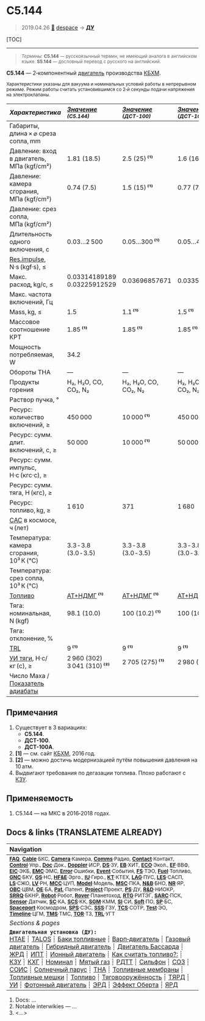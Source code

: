 # С5.144
> 2019.04.26 [🚀](../index/index.md) [despace](index.md) → **[ДУ](ps.md)**

[TOC]

---

> <small>*Термины:* **С5.144** — русскоязычный термин, не имеющий аналога в английском языке. **S5.144** — дословный перевод с русского на английский.</small>

**С5.144** — 2‑компонентный [двигатель](ps.md) производства [КБХМ](zz_kbhm.md).

<small>

Характеристики указаны для вакуума и номинальных условий работы в непрерывном режиме. Режим работы считать установившимся со 2‑й секунды подачи напряжения на электроклапаны.

|*Характеристика*|*[Значение](si.md) <small>(С5.144)</small>*|*[Значение](si.md) <small>(ДСТ-100)</small>*|*[Значение](si.md) <small>(ДСТ-100А)</small>*|
|:--|:--|:--|:--|
|Габариты, длина × ⌀ среза сопла, mm||||
|Давление: вход в двигатель, МПа (kgf/cm²)|1.81 (18.5)|2.5 (25) **⁽¹⁾**|1.6 (16) **⁽¹⁾**|
|Давление: камера сгорания, МПа (kgf/cm²)|0.74 (7.5)|1.5 (15) **⁽¹⁾**|0.77 (7.7) **⁽¹⁾**|
|Давление: срез сопла, МПа (kgf/cm²)||||
|Длительность одного включения, с|0.03…2 500|0.05…300 **⁽¹⁾**|0.05…4 000 **⁽¹⁾**|
|[Res.impulse](ing.md), N·s (kgf·s), ≤||||
|Макс. расход, kg/с, ≤|0.03314189189<br> 0.03225912529|0.03696857671|0.03355704698|
|Макс. частота включений, Гц||||
|Mass, kg, ≤|1.5|1.1 **⁽¹⁾**|1.5 **⁽¹⁾**|
|Массовое соотношение КРТ|1.85 **⁽¹⁾**|1.85 **⁽¹⁾**|1.85 **⁽¹⁾**|
|Мощность потребляемая, W|34.2|||
|Обороты ТНА|—|—|—|
|Продукты горения|H₂, H₂O, CO, CO₂, N₂|H₂, H₂O, CO, CO₂, N₂|H₂, H₂O, CO, CO₂, N₂|
|Раствор пучка, °||||
|Ресурс: количество включений, ≥|450 000|10 000 **⁽¹⁾**|450 000 **⁽¹⁾**|
|Ресурс: сумм. длит. включений, c, ≥|50 000|10 000 **⁽¹⁾**|50 000 **⁽¹⁾**|
|Ресурс: сумм. импульс, Н·с (кгс·с), ≥||
|Ресурс: сумм. тяга, Н (кгс), ≥|||
|Ресурс: топливо, kg, ≥|1 610|371|1 680|
|[САС](lifetime.md) в космосе, ч (лет)||||
|Температура: камера сгорания, 10³ К (℃)|3.3 ‑ 3.8 (3.0 ‑ 3.5)|3.3 ‑ 3.8 (3.0 ‑ 3.5)|3.3 ‑ 3.8 (3.0 ‑ 3.5)|
|Температура: срез сопла, 10³ К (℃)||||
|[Топливо](fuel.md)|[АТ+НДМГ](at_plus.md) **⁽¹⁾**|[АТ+НДМГ](at_plus.md) **⁽¹⁾**|[АТ+НДМГ](at_plus.md) **⁽¹⁾**|
|Тяга: номинальная, N (kgf)|98.1 (10.0)|100 (10.2) **⁽¹⁾**|100 (10.2) **⁽¹⁾**|
|Тяга: отклонение, %||||
|[TRL](trl.md)|9 **⁽¹⁾**|9 **⁽¹⁾**|9 **⁽¹⁾**|
|[УИ тяги](isp.md), Н·с/кг (с), ≥|2 960 (302)<br> 3 041 (310) **⁽²⁾**|2 705 (275) **⁽¹⁾**|2 980 (303) **⁽¹⁾**|
|Число Маха / [Показатель адиабаты](heat_cr.md)||||

</small>



<p style="page-break-after:always"> </p>

## Примечания
   1. Существует в 3 вариациях:
      - **С5.144**.
      - **ДСТ-100**.
      - **ДСТ-100А**.
   1. **[1]** — см. сайт [КБХМ](zz_kbhm.md), 2016 год.
   1. **[2]** — можно достичь модернизацией путём повышения давления на 10 атм.
   1. Выдвигают требования по дегазации топлива. Плохо работают с [КЗУ](cinu.md).



## Применяемость
   1. С5.144 — на МКС в 2016‑2018 годах.



<p style="page-break-after:always"> </p>

## Docs & links (TRANSLATEME ALREADY)
|Navigation|
|:--|
|<small>**[FAQ](faq.md)**, **[Cable](cable.md)**·БКС, **[Camera](cam.md)**·Камера, **[Comms](comms.md)**·Радио, **[Contact](contact.md)**·Контакт, **[Control](control.md)**·Упр., **[Doc](doc.md)**·Док., **[Doppler](doppler.md)**·ИСР, **[DS](ds.md)**·ЗУ, **[EB](eb.md)**·ХИТ, **[ECO](ecology.md)**·Экол., **[EF](ef.md)**·ВВФ, **[ElC](elc.md)**·ЭКБ, **[EMC](emc.md)**·ЭМС, **[Error](error.md)**·Ошибки, **[Event](event.md)**·События, **[FS](fs.md)**·ТЭО, **[Fuel](fuel.md)**·Топливо, **[GNC](gnc.md)**·БКУ, **[GS](scs.md)**·НС, **[HF&E](hfe.md)**·Эрго., **[IU](iu.md)**·Гиро., **[KT](kt.md)**·КТЕХ, **[LAG](lag.md)**·ПУC, **[LES](les.md)**·САСП, **[LS](ls.md)**·СЖО, **[LV](lv.md)**·РН, **[MCC](mcc.md)**·ЦУП, **[Model](model.md)**·Модель, **[MSC](sc.md)**·ПКА, **[N&B](nnb.md)**·БНО, **[NR](nr.md)**·ЯР, **[OBC](obc.md)**·ЦВМ, **[OE](oe.md)**·БА, **[Pat.](патент.md)**·Патент, **[Project](project.md)**·Проект, **[PS](ps.md)**·ДУ, **[R&D](rnd.md)**·НИОКР, **[SRRQ](srrq.md)**·БКНР, **[Robot](robotics.md)**·Робот, **[Rover](rover.md)**·Планетоход, **[RTG](rtg.md)**·РИТЭГ, **[SARC](sarc.md)**·ПСК, **[Sensor](sensor.md)**·Датчик, **[SC](sc.md)**·КА, **[SCS](scs.md)**·КК, **[SGM](sgm.md)**·КММ, **[SI](si.md)**·СИ, **[Soft](soft.md)**·ПО, **[SP](sp.md)**·БС, **[Spaceport](spaceport.md)**·Космодром, **[SPS](sps.md)**·СЭС, **[SSS](sss.md)**·ГЗУ, **[TCS](tcs.md)**·СОТР, **[Test](test.md)**·ЭО, **[Timeline](timeline.md)**·ЦГМ, **[TMS](tms.md)**·ТМС, **[TOR](tor.md)**·ТЗ, **[TRL](trl.md)**·УГТ</small>|
|*Sections & pages*|
|**`Двигательная установка (ДУ):`**<br> [HTAE](htae.md) ┊ [TALOS](talos.md) ┊ [Баки топливные](fuel_tank.md) ┊ [Варп‑двигатель](warp_drive.md) ┊ [Газовый двигатель](cgt.md) ┊ [Гибридный двигатель](гбрд.md) ┊ [Двигатель Бассарда](bussard_ramjet.md) ┊ [ЖРД](lpr.md) ┊ [ИПТ](ing.md) ┊ [Ионный двигатель](иод.md) ┊ [Как считать топливо?:](si.md) ┊ [КЗУ](cinu.md) ┊ [КХГ](cgs.md) ┊ [Номинал](nominal.md) ┊ [Мятый газ](exhsteam.md) ┊ [РДТТ](spr.md) ┊ [Сильфон](сильфон.md) ┊ [СОЗ](соз.md) ┊ [СОИС](соис.md) ┊ [Солнечный парус](солнечный_парус.md) ┊ [ТНА](turbopump.md) ┊ [Топливные мембраны](топливные_мембраны.md) ┊ [Топливные мешки](топливные_мешки.md) ┊ [Топливо](fuel.md) ┊ [Тяговооружённость](ttwr.md) ┊ [ТЯРД](тярд.md) ┊ [УИ](isp.md) ┊ [Фотонный двигатель](фотонный_двигатель.md) ┊ [ЭРД](epsp.md) ┊ [Эффект Оберта](oberth_eff.md) ┊ [ЯРД](ntr.md)|

   1. Docs: …
   1. Notable interwikies — …
   1. <…>
